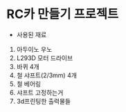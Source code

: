 # RC카 만들기 프로젝트

- 사용된 재료
1. 아두이노 우노
2. L293D 모터 드라이브
3. 바퀴 4개
4. 철 샤프트(2/3mm) 4개
5. 철 베어링
6. 샤프트 고정하는거
7. 3d프린팅한 출력물들